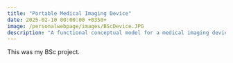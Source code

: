 ```yaml
---
title: "Portable Medical Imaging Device"
date: 2025-02-10 00:00:00 +0350+
image: /personalwebpage/images/BScDevice.JPG
description: "A functional conceptual model for a medical imaging device intended for decreasing errors in delicate surgical operations and without the need to move the patient."
---
```


This was my BSc project.